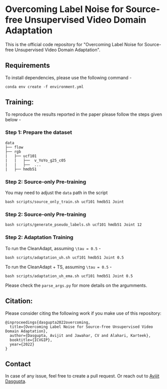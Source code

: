 # Overcoming Label Noise for Source-free Unsupervised Video Domain Adaptation


This is the official code repository for "Overcoming Label Noise for Source-free Unsupervised Video Domain Adaptation".


## Requirements

To install dependencies, please use the following command -

```
conda env create -f environment.yml
```

## Training:

To reproduce the results reported in the paper please follow the steps given below - 

### Step 1: Prepare the dataset
```
data
├── flow
├── rgb
|   ├── ucf101
|   |   ├──  v_YoYo_g25_c05
|   |   ├──  ...
|   ├── hmdb51
```
### Step 2: Source-only Pre-training
You may need to adjust the <code>data</code> path in the script

```
bash scripts/source_only_train.sh ucf101 hmdb51 Joint
```

### Step 2: Source-only Pre-training

```
bash scripts/generate_pseudo_labels.sh ucf101 hmdb51 Joint 12
```


### Step 2: Adaptation Training
To run the CleanAdapt, assuming <code>\tau = 0.5</code> - 

```
bash scripts/adaptation_uh.sh ucf101 hmdb51 Joint 0.5
```


To run the CleanAdapt + TS, assuming <code>\tau = 0.5</code> - 

```
bash scripts/adaptation_uh_ema.sh ucf101 hmdb51 Joint 0.5
```

Please check the <code>parse_args.py</code> for more details on the argumments. 

## Citation:
Please consider citing the following work if you make use of this repository:
```
@inproceedings{dasgupta2022overcoming,
  title={Overcoming Label Noise for Source-free Unsupervised Video Domain Adaptation},
  author={Dasgupta, Avijit and Jawahar, CV and Alahari, Karteek},
  booktitle={ICVGIP},
  year={2022}
}
```

## Contact

In case of any issue, feel free to create a pull request. Or reach out to [Avijit Dasgupta](https://avijit9.github.io).